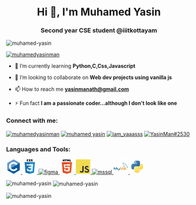 <h1 align="center">Hi 👋, I'm Muhamed Yasin</h1>
<h3 align="center">Second year CSE student @iiitkottayam</h3>

<p align="left"> <img src="https://komarev.com/ghpvc/?username=muhamed-yasin&label=Profile%20views&color=0e75b6&style=flat" alt="muhamed-yasin" /> </p>

<p align="left"> <a href="https://twitter.com/muhamedyasinman" target="blank"><img src="https://img.shields.io/twitter/follow/muhamedyasinman?logo=twitter&style=for-the-badge" alt="muhamedyasinman" /></a> </p>

- 🌱 I’m currently learning **Python,C,Css,Javascript**

- 👯 I’m looking to collaborate on **Web dev projects using vanilla js**

- 📫 How to reach me **yasinmanath@gmail.com**

- ⚡ Fun fact **I am a passionate coder...although I don't look like one**

<h3 align="left">Connect with me:</h3>
<p align="left">
<a href="https://twitter.com/MuhamedYasinMan" target="blank"><img align="center" src="https://raw.githubusercontent.com/rahuldkjain/github-profile-readme-generator/master/src/images/icons/Social/twitter.svg" alt="muhamedyasinman" height="30" width="40" /></a>
<a href="https://www.linkedin.com/in/muhamed-yasin" target="blank"><img align="center" src="https://raw.githubusercontent.com/rahuldkjain/github-profile-readme-generator/master/src/images/icons/Social/linked-in-alt.svg" alt="muhamed yasin" height="30" width="40" /></a>
<a href="https://instagram.com/iam_yaaasss" target="blank"><img align="center" src="https://raw.githubusercontent.com/rahuldkjain/github-profile-readme-generator/master/src/images/icons/Social/instagram.svg" alt="iam_yaaasss" height="30" width="40" /></a>
<a href="https://discord.gg/YasinMan#2530" target="blank"><img align="center" src="https://raw.githubusercontent.com/rahuldkjain/github-profile-readme-generator/master/src/images/icons/Social/discord.svg" alt="YasinMan#2530" height="30" width="40" /></a>
</p>

<h3 align="left">Languages and Tools:</h3>
<p align="left"> <a href="https://www.cprogramming.com/" target="_blank" rel="noreferrer"> <img src="https://raw.githubusercontent.com/devicons/devicon/master/icons/c/c-original.svg" alt="c" width="40" height="40"/> </a> <a href="https://www.w3schools.com/css/" target="_blank" rel="noreferrer"> <img src="https://raw.githubusercontent.com/devicons/devicon/master/icons/css3/css3-original-wordmark.svg" alt="css3" width="40" height="40"/> </a> <a href="https://www.djangoproject.com/" target="_blank" rel="noreferrer">  <a href="https://www.figma.com/" target="_blank" rel="noreferrer"> <img src="https://www.vectorlogo.zone/logos/figma/figma-icon.svg" alt="figma" width="40" height="40"/> </a> <a href="https://www.w3.org/html/" target="_blank" rel="noreferrer"> <img src="https://raw.githubusercontent.com/devicons/devicon/master/icons/html5/html5-original-wordmark.svg" alt="html5" width="40" height="40"/> </a> <a href="https://developer.mozilla.org/en-US/docs/Web/JavaScript" target="_blank" rel="noreferrer"> <img src="https://raw.githubusercontent.com/devicons/devicon/master/icons/javascript/javascript-original.svg" alt="javascript" width="40" height="40"/> </a> <a href="https://www.microsoft.com/en-us/sql-server" target="_blank" rel="noreferrer"> <img src="https://www.svgrepo.com/show/303229/microsoft-sql-server-logo.svg" alt="mssql" width="40" height="40"/> </a> <a href="https://www.mysql.com/" target="_blank" rel="noreferrer"> <img src="https://raw.githubusercontent.com/devicons/devicon/master/icons/mysql/mysql-original-wordmark.svg" alt="mysql" width="40" height="40"/> </a> <a href="https://www.python.org" target="_blank" rel="noreferrer"> <img src="https://raw.githubusercontent.com/devicons/devicon/master/icons/python/python-original.svg" alt="python" width="40" height="40"/> </a> </p>

<p><img align="left" src="https://github-readme-stats.vercel.app/api/top-langs?username=muhamed-yasin&show_icons=true&locale=en&layout=compact" alt="muhamed-yasin" /></p>

<p>&nbsp;<img align="center" src="https://github-readme-stats.vercel.app/api?username=muhamed-yasin&show_icons=true&locale=en" alt="muhamed-yasin" /></p>

<p><img align="center" src="https://github-readme-streak-stats.herokuapp.com/?user=muhamed-yasin&" alt="muhamed-yasin" /></p>
